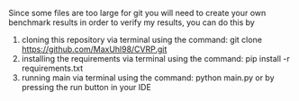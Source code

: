 Since some files are too large for git you will need to create your own benchmark results in order to verify my results, you can do this by 
1. cloning this repository via terminal using the command: git clone https://github.com/MaxUhl98/CVRP.git
2. installing the requirements via terminal using the command: pip install -r requirements.txt
3. running main via terminal using the command: python main.py 
   or by pressing the run button in your IDE
